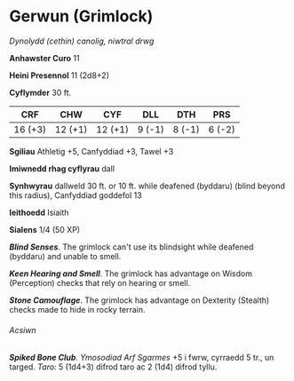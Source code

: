 # Gerwun (Grimlock)

*Dynolydd (cethin) canolig, niwtral drwg*

**Anhawster Curo** 11

**Heini Presennol** 11 (2d8+2)

**Cyflymder** 30 ft.

| CRF     | CHW     | CYF     | DLL    | DTH    | PRS    |
|---------|---------|---------|--------|--------|--------|
| 16 (+3) | 12 (+1) | 12 (+1) | 9 (-1) | 8 (-1) | 6 (-2) |

**Sgiliau** Athletig +5, Canfyddiad +3, Tawel +3

**Imiwnedd rhag cyflyrau** dall

**Synhwyrau** dallweld 30 ft. or 10 ft. while deafened (byddaru) (blind beyond this radius), Canfyddiad goddefol 13

**Ieithoedd** Isiaith

**Sialens** 1/4 (50 XP)

***Blind Senses***. The grimlock can't use its blindsight while deafened (byddaru) and unable to smell.

***Keen Hearing and Smell***. The grimlock has advantage on Wisdom (Perception) checks that rely on hearing or smell.

***Stone Camouflage***. The grimlock has advantage on Dexterity (Stealth) checks made to hide in rocky terrain.

###### Acsiwn

***Spiked Bone Club***. *Ymosodiad Arf Sgarmes* +5 i fwrw, cyrraedd 5 tr., un targed. *Taro:* 5 (1d4+3) difrod taro ac 2 (1d4) difrod tyllu.